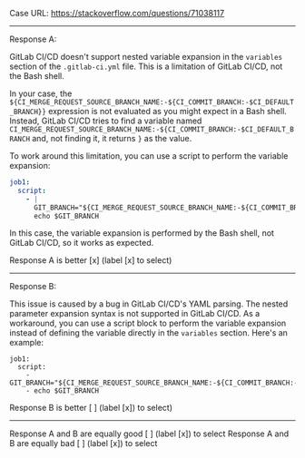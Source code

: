 Case URL: https://stackoverflow.com/questions/71038117

------
Response A:

GitLab CI/CD doesn't support nested variable expansion in the `variables` section of the `.gitlab-ci.yml` file. This is a limitation of GitLab CI/CD, not the Bash shell.

In your case, the `${CI_MERGE_REQUEST_SOURCE_BRANCH_NAME:-${CI_COMMIT_BRANCH:-$CI_DEFAULT_BRANCH}}` expression is not evaluated as you might expect in a Bash shell. Instead, GitLab CI/CD tries to find a variable named `CI_MERGE_REQUEST_SOURCE_BRANCH_NAME:-${CI_COMMIT_BRANCH:-$CI_DEFAULT_BRANCH` and, not finding it, it returns `}` as the value.

To work around this limitation, you can use a script to perform the variable expansion:

```yaml
job1:
  script:
    - |
      GIT_BRANCH="${CI_MERGE_REQUEST_SOURCE_BRANCH_NAME:-${CI_COMMIT_BRANCH:-$CI_DEFAULT_BRANCH}}"
      echo $GIT_BRANCH
```

In this case, the variable expansion is performed by the Bash shell, not GitLab CI/CD, so it works as expected.

Response A is better [x] (label [x] to select)

-------
Response B:

This issue is caused by a bug in GitLab CI/CD's YAML parsing. The nested parameter expansion syntax is not supported in GitLab CI/CD. As a workaround, you can use a script block to perform the variable expansion instead of defining the variable directly in the `variables` section. Here's an example:

```
job1:
  script:
    - GIT_BRANCH="${CI_MERGE_REQUEST_SOURCE_BRANCH_NAME:-${CI_COMMIT_BRANCH:-$CI_DEFAULT_BRANCH}}"
    - echo $GIT_BRANCH
```

Response B is better [ ] (label [x]) to select)

-------

Response A and B are equally good [ ] (label [x]) to select
Response A and B are equally bad [ ] (label [x]) to select
